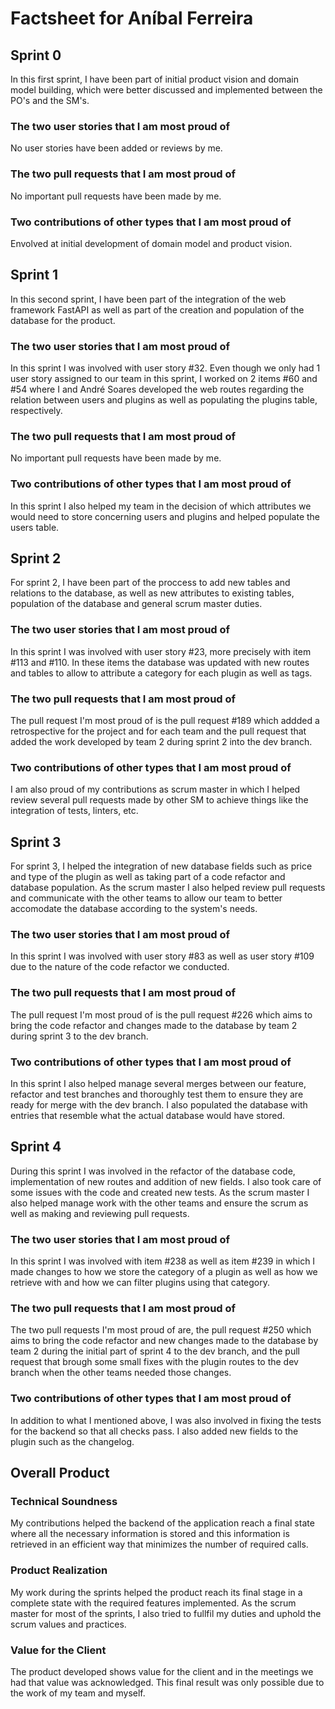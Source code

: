 # Factsheet for Aníbal Ferreira

## Sprint 0

In this first sprint, I have been part of initial product vision and domain model building, which were better discussed and implemented between the PO's and the SM's.

### The two user stories that I am most proud of

No user stories have been added or reviews by me.

### The two pull requests that I am most proud of

No important pull requests have been made by me.

### Two contributions of other types that I am most proud of

Envolved at initial development of domain model and product vision.

## Sprint 1

In this second sprint, I have been part of the integration of the web framework FastAPI as well as part of the creation and population of the database for the product.

### The two user stories that I am most proud of

In this sprint I was involved with user story #32. Even though we only had 1 user story assigned to our team in this sprint, I worked on 2 items #60 and #54 where I and André Soares developed the web routes regarding the relation between users and plugins as well as populating the plugins table, respectively.

### The two pull requests that I am most proud of

No important pull requests have been made by me.

### Two contributions of other types that I am most proud of

In this sprint I also helped my team in the decision of which attributes we would need to store concerning users and plugins and helped populate the users table. 

## Sprint 2

For sprint 2, I have been part of the proccess to add new tables and relations to the database, as well as new attributes to existing tables, population of the database and general scrum master duties.  

### The two user stories that I am most proud of

In this sprint I was involved with user story #23, more precisely with item #113 and #110. In these items the database was updated with new routes and tables to allow to attribute a category for each plugin as well as tags.

### The two pull requests that I am most proud of

The pull request I'm most proud of is the pull request #189 which addded a retrospective for the project and for each team and the pull request that added the work developed by team 2 during sprint 2 into the dev branch.

### Two contributions of other types that I am most proud of

I am also proud of my contributions as scrum master in which I helped review several pull requests made by other SM to achieve things like the integration of tests, linters, etc.


## Sprint 3

For sprint 3, I helped the integration of new database fields such as price and type of the plugin as well as taking part of a code refactor and database population. As the scrum master I also helped review pull requests and communicate with the other teams to allow our team to better accomodate the database according to the system's needs.  

### The two user stories that I am most proud of

In this sprint I was involved with user story #83 as well as user story #109 due to the nature of the code refactor we conducted. 

### The two pull requests that I am most proud of

The pull request I'm most proud of is the pull request #226 which aims to bring the code refactor and changes made to the database by team 2 during sprint 3 to the dev branch.

### Two contributions of other types that I am most proud of

In this sprint I also helped manage several merges between our feature, refactor and test branches and thoroughly test them to ensure they are ready for merge with the dev branch. I also populated the database with entries that resemble what the actual database would have stored.

## Sprint 4

During this sprint I was involved in the refactor of the database code, implementation of new routes and addition of new fields. I also took care of some issues with the code and created new tests. As the scrum master I also helped manage work with the other teams and ensure the scrum as well as making and reviewing pull requests. 

### The two user stories that I am most proud of

In this sprint I was involved with item #238 as well as item #239 in which I made changes to how we store the category of a plugin as well as how we retrieve with and how we can filter plugins using that category. 

### The two pull requests that I am most proud of

The two pull requests I'm most proud of are, the pull request #250 which aims to bring the code refactor and new changes made to the database by team 2 during the initial part of sprint 4 to the dev branch, and the pull request that brough some small fixes with the plugin routes to the dev branch when the other teams needed those changes.

### Two contributions of other types that I am most proud of

In addition to what I mentioned above, I was also involved in fixing the tests for the backend so that all checks pass.
I also added new fields to the plugin such as the changelog. 


## Overall Product

### Technical Soundness

My contributions helped the backend of the application reach a final state where all the necessary information is stored and this information is retrieved in an efficient way that minimizes the number of required calls.


### Product Realization

My work during the sprints helped the product reach its final stage in a complete state with the required features implemented. As the scrum master for most of the sprints, I also tried to fullfil my duties and uphold the scrum values and practices. 


### Value for the Client

The product developed shows value for the client and in the meetings we had that value was acknowledged. This final result was only possible due to the work of my team and myself.
